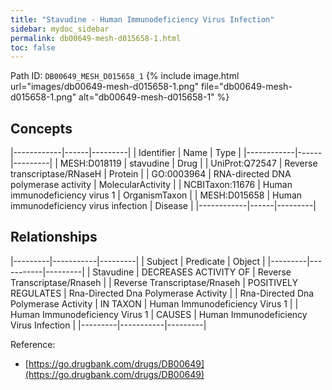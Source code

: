 ```yaml
---
title: "Stavudine - Human Immunodeficiency Virus Infection"
sidebar: mydoc_sidebar
permalink: db00649-mesh-d015658-1.html
toc: false 
---
```



Path ID: `DB00649_MESH_D015658_1`
{% include image.html url="images/db00649-mesh-d015658-1.png" file="db00649-mesh-d015658-1.png" alt="db00649-mesh-d015658-1" %}

## Concepts

|------------|------|---------|
| Identifier | Name | Type    |
|------------|------|---------|
| MESH:D018119 | stavudine | Drug |
| UniProt:Q72547 | Reverse transcriptase/RNaseH | Protein |
| GO:0003964 | RNA-directed DNA polymerase activity | MolecularActivity |
| NCBITaxon:11676 | Human immunodeficiency virus 1 | OrganismTaxon |
| MESH:D015658 | Human immunodeficiency virus infection | Disease |
|------------|------|---------|

## Relationships

|---------|-----------|---------|
| Subject | Predicate | Object  |
|---------|-----------|---------|
| Stavudine | DECREASES ACTIVITY OF | Reverse Transcriptase/Rnaseh |
| Reverse Transcriptase/Rnaseh | POSITIVELY REGULATES | Rna-Directed Dna Polymerase Activity |
| Rna-Directed Dna Polymerase Activity | IN TAXON | Human Immunodeficiency Virus 1 |
| Human Immunodeficiency Virus 1 | CAUSES | Human Immunodeficiency Virus Infection |
|---------|-----------|---------|

Reference: 
  - [https://go.drugbank.com/drugs/DB00649](https://go.drugbank.com/drugs/DB00649)
